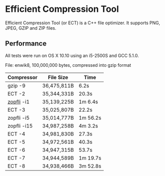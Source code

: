 Efficient Compression Tool
============================

Efficient Compression Tool (or ECT) is a C++ file optimizer. 
It supports PNG, JPEG, GZIP and ZIP files.

Performance
-------------------------
All tests were run on OS X 10.10 using an i5-2500S and GCC 5.1.0.

File: enwik8, 100,000,000 bytes, compressed into gzip format

|  Compressor    |  File Size    | Time       |
|  ----------    |  -----        | ---------- |
|  gzip -9       |  36,475,811B  |      6.2s  |
|  ECT -2        |  35,344,331B  |     20.3s  |
| [zopfli] -i1   |  35,139,225B  |  1m  6.4s  | 
|  ECT -3        |  35,025,807B  |     22.2s  |
|  zopfli -i5    |  35,014,777B  |  1m 56.2s  |
|  zopfli -i15   |  34,987,258B  |  4m  3.2s  |
|  ECT -4        |  34,981,830B  |     27.3s  |
|  ECT -5        |  34,972,561B  |     40.3s  |
|  ECT -6        |  34,947,315B  |     53.7s  |
|  ECT -7        |  34,944,589B  |  1m 19.7s  |
|  ECT -8        |  34,938,466B  |  3m 52.8s  |


[zopfli]: https://github.com/google/zopfli
